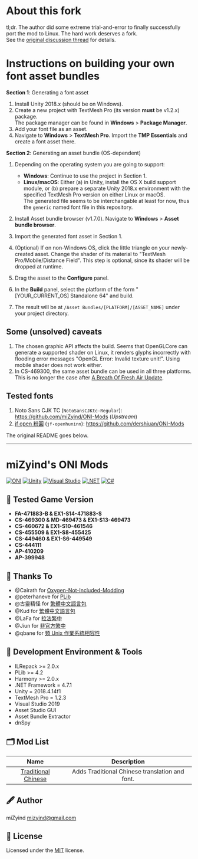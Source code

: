# About this fork

tl;dr. The author did some extreme trial-and-error to finally successfully port the mod to Linux. The hard work deserves a fork. \
See the [original discussion thread](https://steamcommunity.com/workshop/filedetails/discussion/2070840646/3044978964803635873) for details. 

# Instructions on building your own font asset bundles

**Section 1**: Generating a font asset

1. Install Unity 2018.x (should be on Windows).
2. Create a new project with TextMesh Pro (its version **must** be v1.2.x) package. \
   The package manager can be found in **Windows** > **Package Manager**.
3. Add your font file as an asset.
4. Navigate to **Windows** > **TextMesh Pro**. Import the **TMP Essentials** and create a font asset there.

**Section 2**: Generating an asset bundle (OS-dependent)

1. Depending on the operating system you are going to support:

   * **Windows**: Continue to use the project in Section 1.
   * **Linux/macOS**: Either (a) in Unity, install the OS X build support module, or (b) prepare a separate Unity 2018.x environment with the specified TextMesh Pro version on either Linux or macOS. \
     The generated file seems to be interchangable at least for now, thus the `generic` named font file in this repository.

2. Install Asset bundle browser (v1.7.0). Navigate to **Windows** > **Asset bundle browser**.
3. Import the generated font asset in Section 1.
4. (Optional) If on non-Windows OS, click the little triangle on your newly-created asset. Change the shader of its material to "TextMesh Pro/Mobile/Distance Field". This step is optional, since its shader will be dropped at runtime.
5. Drag the asset to the **Configure** panel.
6. In the **Build** panel, select the platform of the form "[YOUR_CURRENT_OS] Standalone 64" and build.
7. The result will be at `/Asset Bundles/[PLATFORM]/[ASSET_NAME]` under your project directory.

## Some (unsolved) caveats

1. The chosen graphic API affects the build. Seems that OpenGLCore can generate a supported shader on Linux, it renders glyphs incorrectly with flooding error messages "OpenGL Error: Invalid texture unit!". Using mobile shader does not work either.
2. In CS-469300, the same asset bundle can be used in all three platforms. This is no longer the case after [A Breath Of Fresh Air Update](https://store.steampowered.com/news/app/457140/view/4545805013804568807).

## Tested fonts

1. Noto Sans CJK TC (`NotoSansCJKtc-Regular`): https://github.com/miZyind/ONI-Mods (*Upstream*)
2. [jf open 粉圓](https://justfont.com/huninn/) (`jf-openhuninn`): https://github.com/dershiuan/ONI-Mods

The original README goes below.

---

# miZyind's ONI Mods
[![ONI](https://img.shields.io/badge/oxygen_not_included-000?style=for-the-badge&logo=steam)](https://store.steampowered.com/app/457140/Oxygen_Not_Included)
[![Unity](https://img.shields.io/badge/unity-000?style=for-the-badge&logo=unity)](https://unity.com)
[![Visual Studio](https://img.shields.io/badge/2019-5c2d91?style=for-the-badge&logo=visual-studio)](https://visualstudio.microsoft.com)
[![.NET](https://img.shields.io/badge/4.7.1-5c2d91?style=for-the-badge&logo=.net)](https://dotnet.microsoft.com)
[![C#](https://img.shields.io/badge/4.0-239120?style=for-the-badge&logo=c-sharp)](https://docs.microsoft.com/dotnet/csharp)

## 🔮 Tested Game Version
- **FA-471883-B & EX1-S14-471883-S**
- **CS-469300 & MD-469473 & EX1-S13-469473**
- **CS-460672 & EX1-S10-461546**
- **CS-455509 & EX1-S8-455425**
- **CS-449460 & EX1-S6-449549**
- **CS-444111**
- **AP-410209**
- **AP-399948**

## 🙏 Thanks To
- @Cairath for [Oxygen-Not-Included-Modding](https://github.com/Cairath/Oxygen-Not-Included-Modding)
- @peterhaneve for [PLib](https://github.com/peterhaneve/ONIMods/tree/main/PLib)
- @古靈精怪 for [繁體中文語言包](https://steamcommunity.com/sharedfiles/filedetails/?id=929305589)
- @Kud for [繁體中文語言包](https://steamcommunity.com/sharedfiles/filedetails/?id=1562134514)
- @LaFa for [拉法繁中](https://steamcommunity.com/sharedfiles/filedetails/?id=1123693010)
- @Jiun for [非官方繁中](https://steamcommunity.com/sharedfiles/filedetails/?id=1821957996)
- @qbane for [類 Unix 作業系統相容性](https://steamcommunity.com/workshop/filedetails/discussion/2070840646/3044978964803635873)

## 💠 Development Environment & Tools
- ILRepack >= 2.0.x
- PLib >= 4.2
- Harmony >= 2.0.x
- .NET Framework = 4.7.1
- Unity = 2018.4.14f1
- TextMesh Pro = 1.2.3
- Visual Studio 2019
- Asset Studio GUI
- Asset Bundle Extractor
- dnSpy

## 🗂 Mod List
|                                           Name                                           	|                   Description                   	|
|:----------------------------------------------------------------------------------------:	|:-----------------------------------------------:	|
| [Traditional Chinese](https://steamcommunity.com/sharedfiles/filedetails/?id=2070840646) 	| Adds Traditional Chinese translation and font.  	|

## 🖋 Author
miZyind <mizyind@gmail.com>

## 📇 License
Licensed under the [MIT](LICENSE) license.
